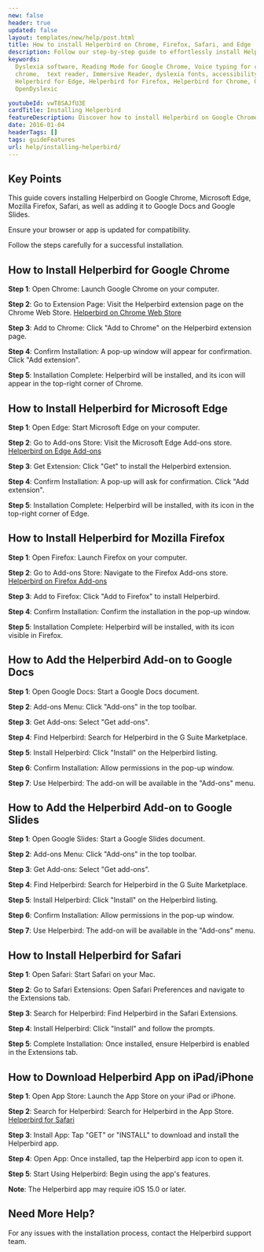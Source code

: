 ```yaml
---
new: false
header: true
updated: false
layout: templates/new/help/post.html
title: How to install Helperbird on Chrome, Firefox, Safari, and Edge
description: Follow our step-by-step guide to effortlessly install Helperbird on various browsers including Google Chrome, Firefox, Safari, and Edge. Enhance your browsing experience across multiple platforms with Helperbird.
keywords:
  Dyslexia software, Reading Mode for Google Chrome, Voice typing for chrome, Text to speech for
  chrome,  text reader, Immersive Reader, dyslexia fonts, accessibility software, dyslexia software,
  Helperbird for Edge, Helperbird for Firefox, Helperbird for Chrome, Opendyslexic for Chrome,
  OpenDyslexic

youtubeId: vwT8SAJfU3E
cardTitle: Installing Helperbird
featureDescription: Discover how to install Helperbird on Google Chrome, Firefox, Safari, and Edge.
date: 2016-01-04
headerTags: []
tags: guideFeatures
url: help/installing-helperbird/
---
```


## Key Points

This guide covers installing Helperbird on Google Chrome, Microsoft Edge, Mozilla Firefox, Safari, as well as adding it to Google Docs and Google Slides.

Ensure your browser or app is updated for compatibility.

Follow the steps carefully for a successful installation.


## How to Install Helperbird for Google Chrome

**Step 1**: Open Chrome: Launch Google Chrome on your computer.

**Step 2**: Go to Extension Page: Visit the Helperbird extension page on the Chrome Web Store. [Helperbird on Chrome Web Store](https://chrome.google.com/webstore/detail/helperbird/ahmapmilbkfamljbpgphfndeemhnajme)

**Step 3**: Add to Chrome: Click "Add to Chrome" on the Helperbird extension page.

**Step 4**: Confirm Installation: A pop-up window will appear for confirmation. Click "Add extension".

**Step 5**: Installation Complete: Helperbird will be installed, and its icon will appear in the top-right corner of Chrome.


## How to Install Helperbird for Microsoft Edge

**Step 1**: Open Edge: Start Microsoft Edge on your computer.

**Step 2**: Go to Add-ons Store: Visit the Microsoft Edge Add-ons store. [Helperbird on Edge Add-ons](https://microsoftedge.microsoft.com/addons/detail/helperbird/gfjkfjnhkpncjfjgcfhfhljomfejnpbk)

**Step 3**: Get Extension: Click "Get" to install the Helperbird extension.

**Step 4**: Confirm Installation: A pop-up will ask for confirmation. Click "Add extension".

**Step 5**: Installation Complete: Helperbird will be installed, with its icon in the top-right corner of Edge.


## How to Install Helperbird for Mozilla Firefox

**Step 1**: Open Firefox: Launch Firefox on your computer.

**Step 2**: Go to Add-ons Store: Navigate to the Firefox Add-ons store. [Helperbird on Firefox Add-ons](https://addons.mozilla.org/en-US/firefox/addon/helperbird/)

**Step 3**: Add to Firefox: Click "Add to Firefox" to install Helperbird.

**Step 4**: Confirm Installation: Confirm the installation in the pop-up window.

**Step 5**: Installation Complete: Helperbird will be installed, with its icon visible in Firefox.


## How to Add the Helperbird Add-on to Google Docs

**Step 1**: Open Google Docs: Start a Google Docs document.

**Step 2**: Add-ons Menu: Click "Add-ons" in the top toolbar.

**Step 3**: Get Add-ons: Select "Get add-ons".

**Step 4**: Find Helperbird: Search for Helperbird in the G Suite Marketplace.

**Step 5**: Install Helperbird: Click "Install" on the Helperbird listing.

**Step 6**: Confirm Installation: Allow permissions in the pop-up window.

**Step 7**: Use Helperbird: The add-on will be available in the "Add-ons" menu.


## How to Add the Helperbird Add-on to Google Slides

**Step 1**: Open Google Slides: Start a Google Slides document.

**Step 2**: Add-ons Menu: Click "Add-ons" in the top toolbar.

**Step 3**: Get Add-ons: Select "Get add-ons".

**Step 4**: Find Helperbird: Search for Helperbird in the G Suite Marketplace.

**Step 5**: Install Helperbird: Click "Install" on the Helperbird listing.

**Step 6**: Confirm Installation: Allow permissions in the pop-up window.

**Step 7**: Use Helperbird: The add-on will be available in the "Add-ons" menu.


## How to Install Helperbird for Safari

**Step 1**: Open Safari: Start Safari on your Mac.

**Step 2**: Go to Safari Extensions: Open Safari Preferences and navigate to the Extensions tab.

**Step 3**: Search for Helperbird: Find Helperbird in the Safari Extensions.

**Step 4**: Install Helperbird: Click "Install" and follow the prompts.

**Step 5**: Complete Installation: Once installed, ensure Helperbird is enabled in the Extensions tab.



## How to Download Helperbird App on iPad/iPhone

**Step 1**: Open App Store: Launch the App Store on your iPad or iPhone.

**Step 2**: Search for Helperbird: Search for Helperbird in the App Store. [Helperbird for Safari](https://apps.apple.com/us/app/helperbird-for-safari/id1589138053)

**Step 3**: Install App: Tap "GET" or "INSTALL" to download and install the Helperbird app.

**Step 4**: Open App: Once installed, tap the Helperbird app icon to open it.

**Step 5**: Start Using Helperbird: Begin using the app's features.

**Note**: The Helperbird app may require iOS 15.0 or later.




## Need More Help?
For any issues with the installation process, contact the Helperbird support team.
